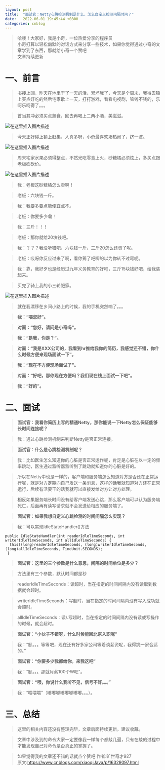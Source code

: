 ```yaml
---
layout: post
title:  "面试官：Netty心跳检测机制是什么，怎么自定义检测间隔时间？"
date:   2022-06-01 19:45:44 +0800
categories: cnblog
---
```

> 哈喽！大家好，我是小奇，一位热爱分享的程序员  
>  小奇打算以轻松幽默的对话方式来分享一些技术，如果你觉得通过小奇的文章学到了东西，那就给小奇一个赞吧  
>  文章持续更新

# 一、前言

> 书接上回，昨天在地里干了一天的活，累坏我了，今天是个周末，我得去镇上买点好吃的然后宅家歇上一天，打打游戏，看看电视剧，嘛钱不钱的，乐呵乐呵得了。。。

> 首当其冲必须买点熟食，回去再喝上二两小酒，美滋滋。

![在这里插入图片描述](https://img-blog.csdnimg.cn/de77ca455613462d9a3880fe8a6c18c5.png#pic_center)

> 今天正好碰上镇上赶集，人真多呀，小奇最喜欢凑热闹了，挤一波。

![在这里插入图片描述](https://img-blog.csdnimg.cn/7602fbe8969b4642b689d8bb4a2319aa.png#pic_center)

> 周末宅家水果必须得整点，不然光吃零食上火，砂糖橘必须炫上，多买点跟老板砍砍价。

![在这里插入图片描述](https://img-blog.csdnimg.cn/8b1c0350c2c94d53bb40750b2b1fbf5c.png#pic_center)

> 我：老板这砂糖橘怎么卖啊！

> 老板：六块钱一斤。

> 我：我要多要点能便宜点不。

> 老板：你要多少嘞！

> 我：三斤！！！

> 老板：那你就给20块钱吧。

> 我：？？？我没听错吧，六块钱一斤，三斤20怎么还贵了呢。

> 老板：哎呀你反应过来了啊，看你蔫了吧唧的以为你转不过弯呢。

> 我：靠，我好歹也是经历过九年义务教育的好吧，三斤15块钱好吧，给我装起来。

> 买完了骑上我的小三轮肥家。

![在这里插入图片描述](https://img-blog.csdnimg.cn/0d193f5269ce415c8bd5953145de33a4.png#pic_center)

> 就在我漂移在乡间小路上的时候，我的手机突然响了。。。

> **我：“喂您好”。**

> **对面：“您好，请问是小奇吗”。**

> **我：“是我，你是？”。**

> **对面：“我是XXX公司的，我看到hr推给我你的简历，我感觉还不错，你什么时候方便来现场面试一下”。**

> **我：“现在不方便现场面试了”。**

> **对面：“好吧，那你现在方便吗？我们现在线上面试一下吧”。**

> **我：“好的”。**

# 二、面试

> **面试官：我看你简历上写的精通Netty，那你能说一下Netty怎么保证能够长时间连接呢？**

> 我：通过心跳检测机制来判断Netty是否正常连接。

> **面试官：什么是心跳检测机制呢？**

> 我：比如医生怎么知道你的心脏是否正常运作呢，肯定是心脏在以一定的频率跳动，医生通过监听器监听到了跳动就知道你的心脏是好的。

> 所以在Netty中也是一样的，客户端和服务端怎么知道对方是否还在正常运行呢，就是对方定期向自己发送一条消息，这样的话我就知道对方还在正常运行，后续有活要干的话我就可以直接发给对方让对方处理。

> 相反如果服务端长时间没有给客户端发送心跳，那么客户端可以认为服务端死亡，后面再有读写请求就不会发送给相应的服务端了。

> **面试官：如果我想自定义心跳检测的时间间隔怎么实现？**

> 我：可以实现IdleStateHandler()方法

    public IdleStateHandler(int readerIdleTimeSeconds, int writerIdleTimeSeconds, int allIdleTimeSeconds) {
      this((long)readerIdleTimeSeconds, (long)writerIdleTimeSeconds, (long)allIdleTimeSeconds, TimeUnit.SECONDS);
     }

> **面试官：这里的三个参数是什么意思，间隔的时间单位是多少？**

> 方法里有三个参数，默认时间都是秒

> readerIdleTimeSeconds：读超时，当在指定的时间间隔内没有读取到数据就会超时。

> writerIdleTimeSeconds：写超时，当在指定的时间间隔内没有写入成功就会超时。

> allIdleTimeSeconds：读/.写超时，当在指定的时间间隔内没有读或写操作的时候，就会超时。

> **面试官：“小伙子不错呀，什么时候能回北京入职呢”**

> 我：“额。。。等等吧，现在还有好多家公司等着谈薪资呢，我得挑一家合适的。”

> **面试官：“你要多少我都给你，来我这吧”**

> 我：“额。。。那就月薪100个W吧”。

> **面试官：“喂，你说什么我听不见，信号不好。。。”**

> 我：“喂喂喂”（嘟嘟嘟嘟嘟嘟嘟嘟。。。）。

# 三、总结

> 这里的相关内容还没有整理完毕，文章后面持续更新，建议收藏。

> 文章中涉及到的命令大家一定要像我一样每个都敲几遍，只有在敲的过程中才能发现自己对命令是否真正的掌握了。

> 如果觉得我的文章还不错的话就点个赞吧
> 作者:旷世奇才927  
> 原文:https://www.cnblogs.com/xiaoqiJava/p/16329097.html  
